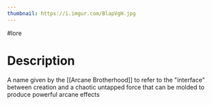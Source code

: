 ```yaml
---
thumbnail: https://i.imgur.com/BlapVgH.jpg
---
```

#lore
# Description
A name given by the [[Arcane Brotherhood]] to refer to the "interface" between creation and a chaotic untapped force that can be molded to produce powerful arcane effects